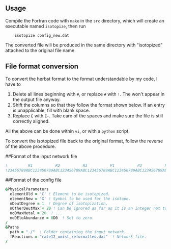 ## Usage

Compile the Fortran code with ```make``` in the ```src``` directory, which will
create an executable named ```isotopize```, then run
```
    isotopize config_new.dat
```

The converted file will be produced in the same directory with "isotopized"
attached to the original file name.

## File format conversion

To convert the herbst format to the format understandable by my code, I have to

1. Delete all lines beginning with ```#```, or replace ```#``` with ```!```.  The won't appear in the output file anyway.
1. Shift the columns so that they follow the format shown below.  If an entry is unapplicable, fill with blank space.
1. Replace ```E``` with ```E-```.  Take care of the spaces and make sure the file is still correctly aligned.

All the above can be done within ```vi```, or with a ```python``` script.

To convert the isotopized file back to the original format, follow the reverse of the above procedure.

##Format of the input network file

```fortran
!         R1          R2          R3          P1          P2          P3          P4        A        B        C    T1    T2 iT q cT s
!23456789ABC123456789ABC123456789ABC123456789ABC123456789ABC123456789ABC123456789ABC123456789123456789123456789123456123456123121231212
```

##Format of the config file

```fortran
&PhysicalParameters
  elementOld = 'C' ! Element to be isotopized.
  elementNew = 'X' ! Symbol to be used for the isotope.
  nDeutDegree = 1  ! Degree of isotopization.
  nOtherDeutMax = 20 ! Can be ignored as far as it is an integer not too small.
  noDMaxMetal = 20  ! ...
  noDEleAbundance = 0D0  ! Set to zero.
/
&Paths
  path = "./"  ! Folder containing the input network.
  fReactions = "rate12_umist_reformatted.dat"  ! Network file.
/
```
